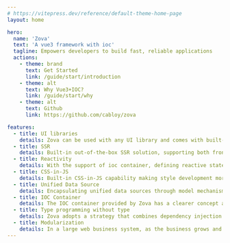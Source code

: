 ```yaml
---
# https://vitepress.dev/reference/default-theme-home-page
layout: home

hero:
  name: 'Zova'
  text: 'A vue3 framework with ioc'
  tagline: Empowers developers to build fast, reliable applications
  actions:
    - theme: brand
      text: Get Started
      link: /guide/start/introduction
    - theme: alt
      text: Why Vue3+IOC?
      link: /guide/start/why
    - theme: alt
      text: Github
      link: https://github.com/cabloy/zova

features:
  - title: UI libraries
    details: Zova can be used with any UI library and comes with built-in project templates for several UI libraries, making it easy to use out of the box, including antdv, element-plus, quasar and vuetify
  - title: SSR
    details: Built-in out-of-the-box SSR solution, supporting both front-end applications and admin management systems
  - title: Reactivity
    details: With the support of ioc container, defining reactive states no longer needs ref/reactive. Without ref, naturally there is no need to write a lot of ref.value
  - title: CSS-in-JS
    details: Built-in CSS-in-JS capability making style development more flexible and convenient, while providing out-of-the-box theme switching capabilities
  - title: Unified Data Source
    details: Encapsulating unified data sources through model mechanism, including Cookie, Localstorage and server-side data managed by Vue Query
  - title: IOC Container
    details: The IOC container provided by Zova has a clearer concept and more powerful functions, which is a powerful tool for the development of large-scale business systems
  - title: Type programming without type
    details: Zova adopts a strategy that combines dependency injection and dependency lookup, significantly reducing the use of decorator functions. Prioritizing the use of dependency lookup can achieve a development experience of "Type programming without type", which means that we can enjoy the many benefits of type programming without the need to annotate types, thus keeping our code concise and elegant, significantly improving development efficiency, and ensuring code quality
  - title: Modularization
    details: In a large web business system, as the business grows and changes, it is also necessary to divide the system into relatively independent modules in order to avoid code bloating. This is why Zova introduces modularization. In Zova, a module is a natural bundle boundary, and automatically bundled into an independent asynchronous chunk when building, bidding farewell to the hassle of Vite configuration and effectively avoiding the fragmentation of bundles. Especially in large business systems, this advantage is particularly evident
---
```

